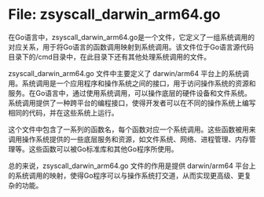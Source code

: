 # File: zsyscall_darwin_arm64.go

在Go语言中，zsyscall_darwin_arm64.go是一个文件，它定义了一组系统调用的对应关系，用于将Go语言的函数调用映射到系统调用。该文件位于Go语言源代码目录下的/cmd目录中，在此目录下还有其他处理系统调用的文件。

zsyscall_darwin_arm64.go 文件中主要定义了 darwin/arm64 平台上的系统调用。系统调用是一个应用程序和操作系统之间的接口，用于访问操作系统的资源和服务。在Go语言中，通过使用系统调用，可以操作底层的硬件设备和文件系统。系统调用提供了一种跨平台的编程接口，使得开发者可以在不同的操作系统上编写相同的代码，并在这些系统上运行。

这个文件中包含了一系列的函数名，每个函数对应一个系统调用。这些函数被用来调用操作系统提供的一些底层服务和资源，如文件系统、网络、进程管理、内存管理等。这些函数可以被Go标准库和其他Go程序所使用。

总的来说，zsyscall_darwin_arm64.go 文件的作用是提供 darwin/arm64 平台上的系统调用的映射，使得Go程序可以与操作系统打交道，从而实现更高级、更复杂的功能。

